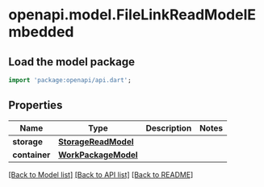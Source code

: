 # openapi.model.FileLinkReadModelEmbedded

## Load the model package
```dart
import 'package:openapi/api.dart';
```

## Properties
Name | Type | Description | Notes
------------ | ------------- | ------------- | -------------
**storage** | [**StorageReadModel**](StorageReadModel.md) |  | 
**container** | [**WorkPackageModel**](WorkPackageModel.md) |  | 

[[Back to Model list]](../README.md#documentation-for-models) [[Back to API list]](../README.md#documentation-for-api-endpoints) [[Back to README]](../README.md)


